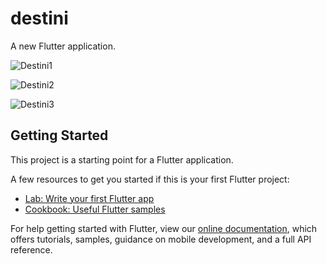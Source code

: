 # destini

A new Flutter application.

![Destini1](https://user-images.githubusercontent.com/49126003/103776292-0ae0a680-5051-11eb-88fa-d67ce210b2ae.png)


![Destini2](https://user-images.githubusercontent.com/49126003/103776315-13d17800-5051-11eb-9218-17c47948ee6d.png)


![Destini3](https://user-images.githubusercontent.com/49126003/103776326-1764ff00-5051-11eb-897e-fa584b61f7d3.png)


## Getting Started

This project is a starting point for a Flutter application.

A few resources to get you started if this is your first Flutter project:

- [Lab: Write your first Flutter app](https://flutter.dev/docs/get-started/codelab)
- [Cookbook: Useful Flutter samples](https://flutter.dev/docs/cookbook)

For help getting started with Flutter, view our
[online documentation](https://flutter.dev/docs), which offers tutorials,
samples, guidance on mobile development, and a full API reference.

